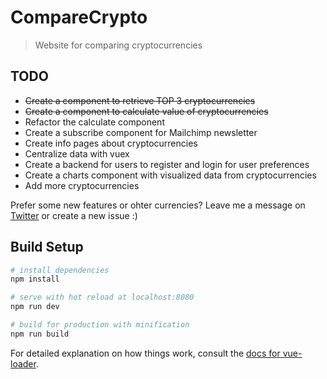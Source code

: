 # CompareCrypto

> Website for comparing cryptocurrencies

## TODO

 * ~~Create a component to retrieve TOP 3 cryptocurrencies~~
 * ~~Create a component to calculate value of cryptocurrencies~~
 * Refactor the calculate component
 * Create a subscribe component for Mailchimp newsletter
 * Create info pages about cryptocurrencies
 * Centralize data with vuex
 * Create a backend for users to register and login for user preferences
 * Create a charts component with visualized data from cryptocurrencies
 * Add more cryptocurrencies

Prefer some new features or ohter currencies? Leave me a message on [Twitter](https://twitter.com/glenngijsberts) or create a new issue :)

## Build Setup

``` bash
# install dependencies
npm install

# serve with hot reload at localhost:8080
npm run dev

# build for production with minification
npm run build
```

For detailed explanation on how things work, consult the [docs for vue-loader](http://vuejs.github.io/vue-loader).
